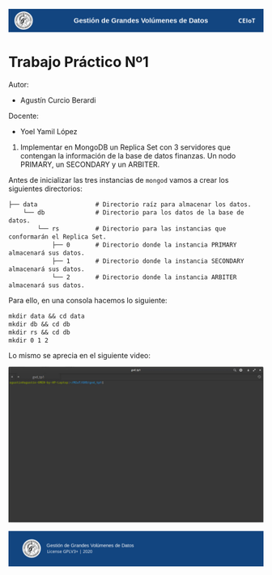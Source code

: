 ![header](doc/header.png)

# Trabajo Práctico Nº1

Autor:

* Agustín Curcio Berardi

Docente:

* Yoel Yamil López

1. Implementar en MongoDB un Replica Set con 3 servidores que contengan la información de la base de datos finanzas. Un nodo PRIMARY, un SECONDARY y un ARBITER.

Antes de inicializar las tres instancias de `mongod` vamos a crear los siguientes directorios:

    ├── data                # Directorio raíz para almacenar los datos.
        └── db              # Directorio para los datos de la base de datos.
            └── rs          # Directorio para las instancias que conformarán el Replica Set.
                ├── 0       # Directorio donde la instancia PRIMARY almacenará sus datos.
                ├── 1       # Directorio donde la instancia SECONDARY almacenará sus datos.
                └── 2       # Directorio donde la instancia ARBITER almacenará sus datos.

Para ello, en una consola hacemos lo siguiente:

    mkdir data && cd data
    mkdir db && cd db
    mkdir rs && cd db
    mkdir 0 1 2

Lo mismo se aprecia en el siguiente video:

![Creación de directorios](doc/create-directory.gif)

![footer](doc/footer.png)